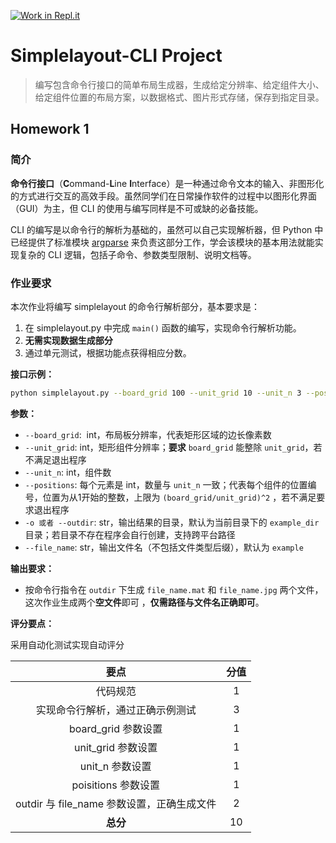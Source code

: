 [![Work in Repl.it](https://classroom.github.com/assets/work-in-replit-14baed9a392b3a25080506f3b7b6d57f295ec2978f6f33ec97e36a161684cbe9.svg)](https://classroom.github.com/online_ide?assignment_repo_id=3540486&assignment_repo_type=AssignmentRepo)
# Simplelayout-CLI Project

> 编写包含命令行接口的简单布局生成器，生成给定分辨率、给定组件大小、给定组件位置的布局方案，以数据格式、图片形式存储，保存到指定目录。

## Homework 1

### 简介

**命令行接口**（**C**ommand-**L**ine **I**nterface）是一种通过命令文本的输入、非图形化的方式进行交互的高效手段。虽然同学们在日常操作软件的过程中以图形化界面（GUI）为主，但 CLI 的使用与编写同样是不可或缺的必备技能。 

CLI 的编写是以命令行的解析为基础的，虽然可以自己实现解析器，但 Python 中已经提供了标准模块 [argparse](https://docs.python.org/zh-cn/3/howto/argparse.html) 来负责这部分工作，学会该模块的基本用法就能实现复杂的 CLI 逻辑，包括子命令、参数类型限制、说明文档等。


### 作业要求

本次作业将编写 simplelayout 的命令行解析部分，基本要求是：

1. 在 simplelayout.py 中完成 `main()` 函数的编写，实现命令行解析功能。
1. **无需实现数据生成部分**
1. 通过单元测试，根据功能点获得相应分数。

**接口示例：**

```bash
python simplelayout.py --board_grid 100 --unit_grid 10 --unit_n 3 --positions 1 15 33 --outdir dir1/dir2 --file_name example
```

**参数：**

- `--board_grid`:  int，布局板分辨率，代表矩形区域的边长像素数
- `--unit_grid`: int，矩形组件分辨率；**要求** `board_grid` 能整除 `unit_grid`，若不满足退出程序
- `--unit_n`: int，组件数
- `--positions`: 每个元素是 int，数量与 `unit_n` 一致；代表每个组件的位置编号，位置为从1开始的整数，上限为 `(board_grid/unit_grid)^2` ，若不满足要求退出程序
- `-o 或者 --outdir`: str，输出结果的目录，默认为当前目录下的 `example_dir` 目录；若目录不存在程序会自行创建，支持跨平台路径
- `--file_name`: str，输出文件名（不包括文件类型后缀），默认为 `example`

**输出要求：**

- 按命令行指令在 `outdir` 下生成 `file_name.mat` 和 `file_name.jpg` 两个文件，这次作业生成两个**空文件**即可 ，**仅需路径与文件名正确即可**。

**评分要点：**

采用自动化测试实现自动评分

|                    要点                    | 分值 |
| :----------------------------------------: | :--: |
|                  代码规范                  |  1   |
|      实现命令行解析，通过正确示例测试      |  3   |
|            board_grid 参数设置             |  1   |
|             unit_grid 参数设置             |  1   |
|              unit_n 参数设置               |  1   |
|            poisitions 参数设置             |  1   |
| outdir 与 file_name 参数设置，正确生成文件 |  2   |
|                  **总分**                  |  10  |

